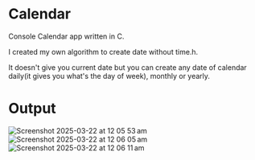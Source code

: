 # Calendar
Console Calendar app written in C.

I created my own algorithm to create date without time.h.

It doesn't give you current date but you can create any date of calendar daily(it gives you what's the day of week), monthly or yearly.

# Output
![Screenshot 2025-03-22 at 12 05 53 am](https://github.com/user-attachments/assets/b948284d-0fba-483b-8ca8-3596f0cb6d2e)
![Screenshot 2025-03-22 at 12 06 05 am](https://github.com/user-attachments/assets/7286261e-9fca-4c6d-9135-60195ab38f0a)
![Screenshot 2025-03-22 at 12 06 11 am](https://github.com/user-attachments/assets/74fbeb2a-cf3c-400c-9289-69a4c3ffe799)
